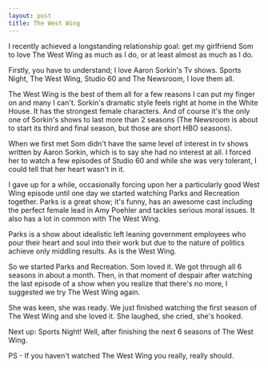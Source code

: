 ```yaml
---
layout: post
title: The West Wing
---
```


I recently achieved a longstanding relationship goal: get my girlfriend Som to love The West Wing as much as I do, or at least almost as much as I do. 

Firstly, you have to understand; I love Aaron Sorkin's Tv shows. Sports Night, The West Wing, Studio 60 and The Newsroom, I love them all.<!--more-->

The West Wing is the best of them all for a few reasons I can put my finger on and many I can't. Sorkin's dramatic style feels right at home in the White House. It has the strongest female characters. And of course it's the only one of Sorkin's shows to last more than 2 seasons (The Newsroom is about to start its third and final season, but those are short HBO seasons). 

When we first met Som didn't have the same level of interest in tv shows written by Aaron Sorkin, which is to say she had no interest at all. I forced her to watch a few episodes of Studio 60 and while she was very tolerant, I could tell that her heart wasn't in it. 

I gave up for a while, occasionally forcing upon her a particularly good West Wing episode until one day we started watching Parks and Recreation together. Parks is a great show; it's funny, has an awesome cast including the perfect female lead in Amy Poehler and tackles serious moral issues. It also has a lot in common with The West Wing.

Parks is a show about idealistic left leaning government employees who pour their heart and soul into their work but due to the nature of politics achieve only middling results. As is the West Wing.

So we started Parks and Recreation. Som loved it. We got through all 6 seasons in about a month. Then, in that moment of despair after watching the last episode of a show when you realize that there's no more, I suggested we try The West Wing again.

She was keen, she was ready. We just finished watching the first season of The West Wing and she loved it. She laughed, she cried, she's hooked.

Next up: Sports Night! Well, after finishing the next 6 seasons of The West Wing.

PS - If you haven't watched The West Wing you really, really should. 